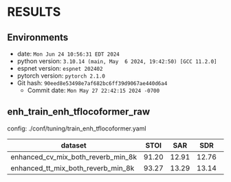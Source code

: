 <!--
Copyright (C) 2024 Mitsubishi Electric Research Laboratories (MERL)

SPDX-License-Identifier: Apache-2.0
-->

<!-- Generated by ./scripts/utils/show_enh_score.sh -->
# RESULTS
## Environments
- date: `Mon Jun 24 10:56:31 EDT 2024`
- python version: `3.10.14 (main, May  6 2024, 19:42:50) [GCC 11.2.0]`
- espnet version: `espnet 202402`
- pytorch version: `pytorch 2.1.0`
- Git hash: `90eed8e53498e7af682bc6ff39d9067ae440d6a4`
  - Commit date: `Mon May 27 22:42:15 2024 -0700`


## enh_train_enh_tflocoformer_raw

config: ./conf/tuning/train_enh_tflocoformer.yaml

|dataset|STOI|SAR|SDR|SIR|SI_SNR|
|---|---|---|---|---|---|
|enhanced_cv_mix_both_reverb_min_8k|91.20|12.91|12.76|28.78|11.78|
|enhanced_tt_mix_both_reverb_min_8k|93.27|13.29|13.14|29.18|12.15|
